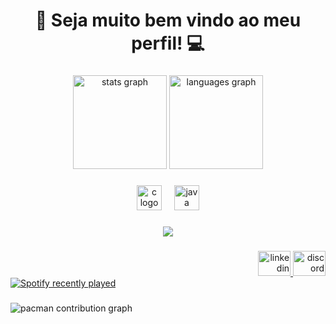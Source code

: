 <h1 align="center">👾 Seja muito bem vindo ao meu perfil! 💻</h1>

###

<div align="center">
  <img src="https://github-readme-stats.vercel.app/api?username=CaiqueGalinari&hide_title=false&hide_rank=false&show_icons=true&include_all_commits=true&count_private=true&disable_animations=false&theme=vue-dark&locale=pt-br&hide_border=false&order=1&custom_title=Estat%C3%ADsticas" height="150" alt="stats graph"  />
  <img src="https://github-readme-stats.vercel.app/api/top-langs?username=CaiqueGalinari&locale=pt-br&hide_title=false&layout=compact&card_width=320&langs_count=5&theme=vue-dark&hide_border=false&order=2" height="150" alt="languages graph"  />
</div>

###

<div align="center">
  <img src="https://cdn.jsdelivr.net/gh/devicons/devicon/icons/c/c-original.svg" height="40" alt="c logo"  />
  <img width="12" />
  <img src="https://cdn.jsdelivr.net/gh/devicons/devicon/icons/java/java-original.svg" height="40" alt="java logo"  />
</div>

###

<div align="center">
  <img src="https://profile-counter.glitch.me/CaiqueGalinari/count.svg?"  />
</div>

###

<div align="right">
  <a href="https://www.linkedin.com/in/ca%C3%ADque-galinari-leite-a07983268/" target="_blank">
    <img src="https://raw.githubusercontent.com/maurodesouza/profile-readme-generator/master/src/assets/icons/social/linkedin/default.svg" width="52" height="40" alt="linkedin logo"  />
  </a>
  <img src="https://raw.githubusercontent.com/maurodesouza/profile-readme-generator/master/src/assets/icons/social/discord/default.svg" width="52" height="40" alt="discord logo"  />
</div>
<div align="left">
  <a href="https://open.spotify.com/user/31uwyaesgo2azpfin5rup2ouvzwe">
    <img src="https://spotify-recently-played-readme.vercel.app/api?user=31uwyaesgo2azpfin5rup2ouvzwe&count=2&unique=false" alt="Spotify recently played"  />
  </a>
</div>

###

<picture>
  <source media="(prefers-color-scheme: dark)" srcset="https://raw.githubusercontent.com/CaiqueGalinari/CaiqueGalinari/output/pacman-contribution-graph-dark.svg">
  <source media="(prefers-color-scheme: light)" srcset="https://raw.githubusercontent.com/CaiqueGalinari/CaiqueGalinari/output/pacman-contribution-graph.svg">
  <img alt="pacman contribution graph" src="https://raw.githubusercontent.com/CaiqueGalinari/CaiqueGalinari/output/pacman-contribution-graph.svg">
</picture>

###
